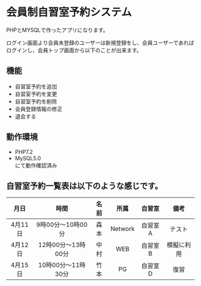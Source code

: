 # 会員制自習室予約システム  
PHPとMYSQLで作ったアプリになります。

ログイン画面より会員未登録のユーザーは新規登録をし、会員ユーザーであればログインし、会員トップ画面から以下のことが出来ます。    

## 機能
-  自習室予約を追加
-  自習室予約を変更
-  自習室予約を削除
-  会員登録情報の修正
-  退会する

## 動作環境
- PHP7.2  
- MySQL5.0  
にて動作確認済み

## 自習室予約一覧表は以下のような感じです。    
|    月日      |     時間	    |     名前     |    所属      |    自習室    |     備考      |
|:------------:|:------------------:|:------------:|:------------:|:------------:|:------------:|
|   4月11日    | 9時00分～10時00分   |	  森本	   |	Network	  |    自習室A   |    テスト     |        
|   4月12日    | 12時00分～13時00分  |	  中村	   |	WEB	  |    自習室B   |   模擬に利用   | 
|   4月15日    | 10時00分～11時30分  |	  竹本	   |	PG	  |    自習室D   |    復習       | 